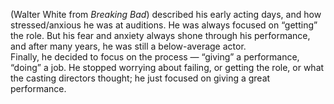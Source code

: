 (Walter White from _Breaking Bad_) described his early acting days, and how stressed/anxious he was at auditions. He was always focused on “getting” the role. But his fear and anxiety always shone through his performance, and after many years, he was still a below-average actor.  
Finally, he decided to focus on the process — “giving” a performance, “doing” a job. He stopped worrying about failing, or getting the role, or what the casting directors thought; he just focused on giving a great performance.  
  